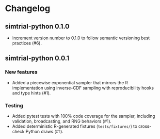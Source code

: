 # Changelog

## simtrial-python 0.1.0

- Increment version number to 0.1.0 to follow semantic versioning
  best practices (#6).

## simtrial-python 0.0.1

### New features

- Added a piecewise exponential sampler that mirrors the R implementation using
  inverse-CDF sampling with reproducibility hooks and type hints (#1).

### Testing

- Added pytest tests with 100% code coverage for the sampler, including
  validation, broadcasting, and RNG behaviors (#1).
- Added deterministic R-generated fixtures (`tests/fixtures/`) to
  cross-check Python draws (#1).
